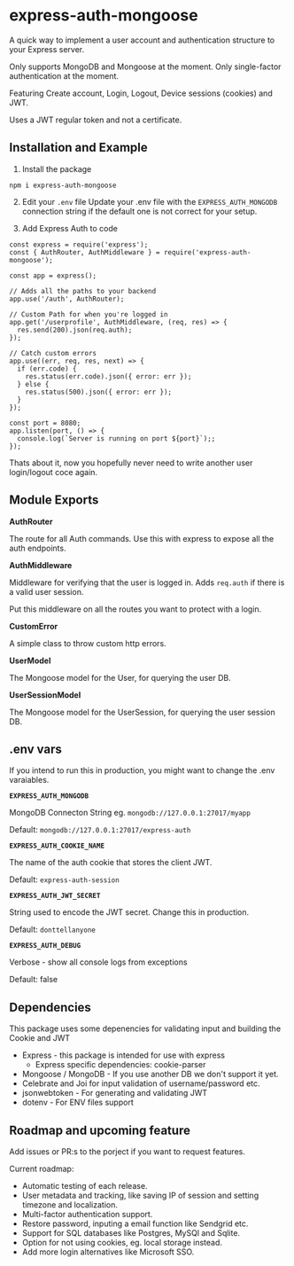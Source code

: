 # express-auth-mongoose

A quick way to implement a user account and authentication structure to your Express server.

Only supports MongoDB and Mongoose at the moment. Only single-factor authentication at the moment.

Featuring Create account, Login, Logout, Device sessions (cookies) and JWT.

Uses a JWT regular token and not a certificate.

## Installation and Example

1. Install the package
```
npm i express-auth-mongoose
```

2. Edit your `.env` file
Update your .env file with the `EXPRESS_AUTH_MONGODB` connection string if the default one is not correct for your setup.


3. Add Express Auth to code

```
const express = require('express');
const { AuthRouter, AuthMiddleware } = require('express-auth-mongoose');

const app = express();

// Adds all the paths to your backend
app.use('/auth', AuthRouter);

// Custom Path for when you're logged in
app.get('/userprofile', AuthMiddleware, (req, res) => {
  res.send(200).json(req.auth);
});

// Catch custom errors
app.use((err, req, res, next) => {
  if (err.code) {
    res.status(err.code).json({ error: err });
  } else {
    res.status(500).json({ error: err });
  }
});

const port = 8080;
app.listen(port, () => {
  console.log(`Server is running on port ${port}`);;
});
```

Thats about it, now you hopefully never need to write another user login/logout coce again.


## Module Exports

**AuthRouter**

The route for all Auth commands. Use this with express to expose all the auth endpoints.

**AuthMiddleware**

Middleware for verifying that the user is logged in.
Adds `req.auth` if there is a valid user session.

Put this middleware on all the routes you want to protect with a login.

**CustomError**

A simple class to throw custom http errors.

**UserModel**

The Mongoose model for the User, for querying the user DB.

**UserSessionModel**

The Mongoose model for the UserSession, for querying the user session DB.

## .env vars

If you intend to run this in production, you might want to change the .env varaiables.

**`EXPRESS_AUTH_MONGODB`**

MongoDB Connecton String eg. `mongodb://127.0.0.1:27017/myapp`

Default: `mongodb://127.0.0.1:27017/express-auth`

**`EXPRESS_AUTH_COOKIE_NAME`**

The name of the auth cookie that stores the client JWT.

Default: `express-auth-session`

**`EXPRESS_AUTH_JWT_SECRET`**

String used to encode the JWT secret. Change this in production.

Default: `donttellanyone`

**`EXPRESS_AUTH_DEBUG`**

Verbose - show all console logs from exceptions

Default: false


## Dependencies

This package uses some depenencies for validating input and building the Cookie and JWT

- Express - this package is intended for use with express
  - Express specific dependencies: cookie-parser
- Mongoose / MongoDB - If you use another DB we don't support it yet.
- Celebrate and Joi for input validation of username/password etc.
- jsonwebtoken - For generating and validating JWT
- dotenv - For ENV files support


## Roadmap and upcoming feature

Add issues or PR:s to the porject if you want to request features.

Current roadmap:
- Automatic testing of each release.
- User metadata and tracking, like saving IP of session and setting timezone and localization.
- Multi-factor authentication support.
- Restore password, inputing a email function like Sendgrid etc.
- Support for SQL databases like Postgres, MySQl and Sqlite.
- Option for not using cookies, eg. local storage instead.
- Add more login alternatives like Microsoft SSO.
